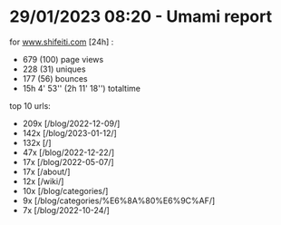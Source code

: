 # 29/01/2023 08:20 - Umami report
for www.shifeiti.com [24h] :

 - 679 (100) page views
 - 228 (31) uniques
 - 177 (56) bounces
 - 15h 4' 53'' (2h 11' 18'') totaltime


top 10 urls:
 - 209x [/blog/2022-12-09/]
 - 142x [/blog/2023-01-12/]
 - 132x [/]
 - 47x [/blog/2022-12-22/]
 - 17x [/blog/2022-05-07/]
 - 17x [/about/]
 - 12x [/wiki/]
 - 10x [/blog/categories/]
 - 9x [/blog/categories/%E6%8A%80%E6%9C%AF/]
 - 7x [/blog/2022-10-24/]


